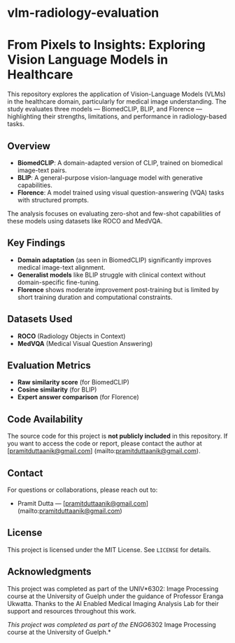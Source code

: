 # vlm-radiology-evaluation
# From Pixels to Insights: Exploring Vision Language Models in Healthcare

This repository explores the application of Vision-Language Models (VLMs) in the healthcare domain, particularly for medical image understanding. The study evaluates three models — BiomedCLIP, BLIP, and Florence — highlighting their strengths, limitations, and performance in radiology-based tasks.

## Overview

- **BiomedCLIP**: A domain-adapted version of CLIP, trained on biomedical image-text pairs.
- **BLIP**: A general-purpose vision-language model with generative capabilities.
- **Florence**: A model trained using visual question-answering (VQA) tasks with structured prompts.

The analysis focuses on evaluating zero-shot and few-shot capabilities of these models using datasets like ROCO and MedVQA.

## Key Findings

- **Domain adaptation** (as seen in BiomedCLIP) significantly improves medical image-text alignment.
- **Generalist models** like BLIP struggle with clinical context without domain-specific fine-tuning.
- **Florence** shows moderate improvement post-training but is limited by short training duration and computational constraints.

## Datasets Used

- **ROCO** (Radiology Objects in Context)
- **MedVQA** (Medical Visual Question Answering)

## Evaluation Metrics

- **Raw similarity score** (for BiomedCLIP)
- **Cosine similarity** (for BLIP)
- **Expert answer comparison** (for Florence)

## Code Availability

The source code for this project is **not publicly included** in this repository. If you want to access the code or report, please contact the author at [pramitduttaanik@gmail.com] (mailto:pramitduttaanik@gmail.com).


## Contact

For questions or collaborations, please reach out to:

- Pramit Dutta — [pramitduttaanik@gmail.com] (mailto:pramitduttaanik@gmail.com)

## License

This project is licensed under the MIT License. See `LICENSE` for details.

## Acknowledgments
This project was completed as part of the UNIV*6302: Image Processing course at the University of Guelph under the guidance of Professor Eranga Ukwatta. Thanks to the AI Enabled Medical Imaging Analysis Lab for their support and resources throughout this work.

*This project was completed as part of the ENGG*6302 Image Processing course at the University of Guelph.*



